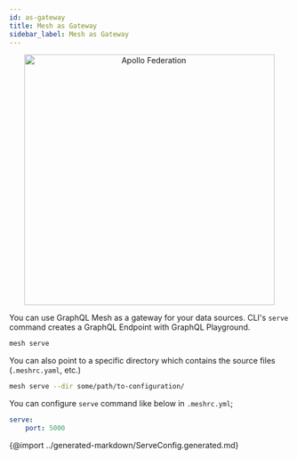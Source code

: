 ```yaml
---
id: as-gateway
title: Mesh as Gateway
sidebar_label: Mesh as Gateway
---
```


<p align="center">
  <img src="/img/as-gateway.png" width="450" alt="Apollo Federation" />
  <br/>
</p>

You can use GraphQL Mesh as a gateway for your data sources. CLI's `serve` command creates a GraphQL Endpoint with GraphQL Playground.

```bash
mesh serve
```
You can also point to a specific directory which contains the source files (`.meshrc.yaml`, etc.)

```bash
mesh serve --dir some/path/to-configuration/
```

You can configure `serve` command like below in `.meshrc.yml`;

```yaml
serve: 
    port: 5000
```

{@import ../generated-markdown/ServeConfig.generated.md}

